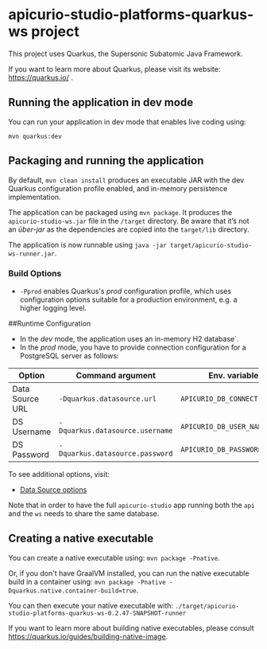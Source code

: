 # apicurio-studio-platforms-quarkus-ws project

This project uses Quarkus, the Supersonic Subatomic Java Framework.

If you want to learn more about Quarkus, please visit its website: https://quarkus.io/ .

## Running the application in dev mode

You can run your application in dev mode that enables live coding using:
```
mvn quarkus:dev
```

## Packaging and running the application

By default, `mvn clean install` produces an executable JAR with the dev Quarkus configuration profile enabled, and in-memory persistence implementation.


The application can be packaged using `mvn package`.
It produces the `apicurio-studio-ws.jar` file in the `/target` directory.
Be aware that it’s not an _über-jar_ as the dependencies are copied into the `target/lib` directory.

The application is now runnable using `java -jar target/apicurio-studio-ws-runner.jar`.


### Build Options

 - `-Pprod` enables Quarkus's *prod* configuration profile, which uses configuration options suitable for a production environment, 
   e.g. a higher logging level.
   
   
##Runtime Configuration

- In the *dev* mode, the application uses an in-memory H2 database`.
- In the *prod* mode, you have to provide connection configuration for a PostgreSQL server as follows:

Option|Command argument|Env. variable|
|---|---|---|
|Data Source URL|`-Dquarkus.datasource.url`|`APICURIO_DB_CONNECTION_URL`|
|DS Username|`-Dquarkus.datasource.username`|`APICURIO_DB_USER_NAME`|
|DS Password|`-Dquarkus.datasource.password`|`APICURIO_DB_PASSWORD`|

To see additional options, visit:
 - [Data Source options](https://quarkus.io/guides/datasource-guide#configuration-reference) 
 
Note that in order to have the full `apicurio-studio` app running both the `api` and the `ws` needs to share the same database.

 
## Creating a native executable

You can create a native executable using: `mvn package -Pnative`.

Or, if you don't have GraalVM installed, you can run the native executable build in a container using: `mvn package -Pnative -Dquarkus.native.container-build=true`.

You can then execute your native executable with: `./target/apicurio-studio-platforms-quarkus-ws-0.2.47-SNAPSHOT-runner`

If you want to learn more about building native executables, please consult https://quarkus.io/guides/building-native-image.